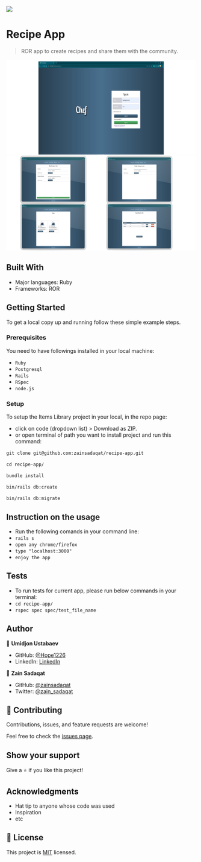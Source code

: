 ![](https://img.shields.io/badge/Microverse-blueviolet)

# Recipe App

> ROR app to create recipes and share them with the community.

![screenshot](./app-creen.png)
![screenshot](./pages-creen.png)

## Built With

- Major languages: Ruby
- Frameworks: ROR

## Getting Started

To get a local copy up and running follow these simple example steps.

### Prerequisites

You need to have followings installed in your local machine:
- `Ruby`
- `Postgresql`
- `Rails`
- `RSpec`
- `node.js`

### Setup

To setup the Items Library project in your local, in the repo page: 
- click on code (dropdown list) > Download as ZIP. 
- or open terminal of path you want to install project and run this command:
```
git clone git@github.com:zainsadaqat/recipe-app.git
```
```
cd recipe-app/
```
```
bundle install
```
```
bin/rails db:create
```
```
bin/rails db:migrate
```

## Instruction on the usage
- Run the following comands in your command line:
- `rails s`
- `open any chrome/firefox`
- `type "localhost:3000"`
- `enjoy the app`

## Tests
- To run tests for current app, please run below commands in your terminal:
- `cd recipe-app/`
- `rspec spec spec/test_file_name`

## Author

👤 **Umidjon Ustabaev**

- GitHub: [@Hope1226](https://github.com/Hope1226)
- LinkedIn: [LinkedIn](https://www.linkedin.com/in/umidjon-ustabaev/)

👤 **Zain Sadaqat**

- GitHub: [@zainsadaqat ](https://github.com/zainsadaqat)
- Twitter: [@zain_sadaqat](https://twitter.com/zain_sadaqat)

## 🤝 Contributing

Contributions, issues, and feature requests are welcome!

Feel free to check the [issues page](https://github.com/zainsadaqat/recipe-app/issues).

## Show your support

Give a ⭐️ if you like this project!

## Acknowledgments

- Hat tip to anyone whose code was used
- Inspiration
- etc

## 📝 License

This project is [MIT](./MIT.md) licensed.
